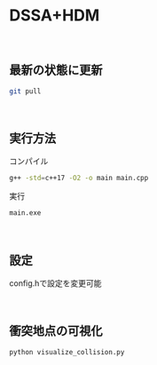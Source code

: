 # DSSA+HDM

<br>

## 最新の状態に更新

```bash
git pull
```

<br>

## 実行方法

コンパイル
```bash
g++ -std=c++17 -O2 -o main main.cpp
```
実行
```bash
main.exe
```

<br>

## 設定

config.hで設定を変更可能

<br>

## 衝突地点の可視化

```bash
python visualize_collision.py
```